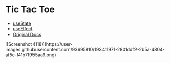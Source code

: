 <h1>Tic Tac Toe </h1>

<ul>
<li><a href="https://beta.reactjs.org/apis/react/useState">useState</a></li>
<li><a href="https://beta.reactjs.org/apis/react/useEffect">useEffect</a></li>
<li><a href="https://reactjs.org/tutorial/tutorial.html">Original Docs</a></li>
</ul>![Screenshot (118)](https://user-images.githubusercontent.com/93695810/193411971-2801ddf2-2b5a-4804-af5c-f41b7f955aa9.png)
